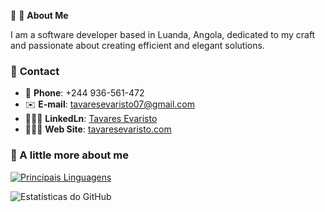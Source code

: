 🚀 🪩 **About Me**  

I am a software developer based in Luanda, Angola, dedicated to my craft and passionate about creating efficient and elegant solutions.

### 📱 **Contact**

- 📱 **Phone**: +244 936-561-472
- ✉️ **E-mail**: tavaresevaristo07@gmail.com
- 👨🏼‍🦰 **LinkedLn**: [Tavares Evaristo](https://www.linkedin.com/in/tavares-evaristo/)
- 👨🏼‍🦰 **Web Site**: [tavaresevaristo.com](https://tavaresevaristo.vercel.app/)

### 🚀 A little more about me
[![Principais Linguagens](https://github-readme-stats.vercel.app/api/top-langs/?username=tavaresevaristo&layout=compact)](https://github.com/tavaresevaristo/github-readme-stats) 

![Estatísticas do GitHub](https://github-readme-stats.vercel.app/api?username=tavaresevaristo&show_icons=true&theme=dracula)
